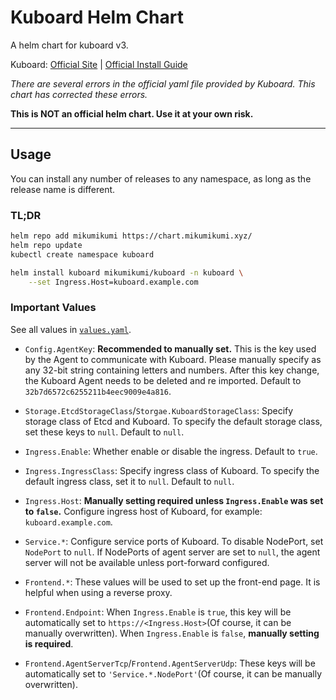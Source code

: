 # Kuboard Helm Chart

A helm chart for kuboard v3.

Kuboard: [Official Site](https://kuboard.cn/) | [Official Install Guide](https://kuboard.cn/install/v3/install-in-k8s.html#%E6%96%B9%E6%B3%95%E4%BA%8C-%E4%BD%BF%E7%94%A8-storageclass-%E6%8F%90%E4%BE%9B%E6%8C%81%E4%B9%85%E5%8C%96)

*There are several errors in the official yaml file provided by Kuboard. This chart has corrected these errors.*

**This is NOT an official helm chart. Use it at your own risk.**

---

## Usage

You can install any number of releases to any namespace, as long as the release name is different.

### TL;DR
```sh
helm repo add mikumikumi https://chart.mikumikumi.xyz/
helm repo update
kubectl create namespace kuboard

helm install kuboard mikumikumi/kuboard -n kuboard \
    --set Ingress.Host=kuboard.example.com
```

### Important Values

See all values in [`values.yaml`](./values.yaml).

- `Config.AgentKey`: **Recommended to manually set.** This is the key used by the Agent to communicate with Kuboard. Please manually specify as any 32-bit string containing letters and numbers. After this key change, the Kuboard Agent needs to be deleted and re imported. Default to `32b7d6572c6255211b4eec9009e4a816`.


- `Storage.EtcdStorageClass`/`Storgae.KuboardStorageClass`: Specify storage class of Etcd and Kuboard. To specify the default storage class, set these keys to `null`. Default to `null`.


- `Ingress.Enable`: Whether enable or disable the ingress. Default to `true`.
- `Ingress.IngressClass`: Specify ingress class of Kuboard. To specify the default ingress class, set it to `null`. Default to `null`.
- `Ingress.Host`: **Manually setting required unless `Ingress.Enable` was set to `false`.** Configure ingress host of Kuboard, for example: `kuboard.example.com`.


- `Service.*`: Configure service ports of Kuboard. To disable NodePort, set `NodePort` to `null`. If NodePorts of agent server are set to `null`, the agent server will not be available unless port-forward configured.


- `Frontend.*`: These values will be used to set up the front-end page. It is helpful when using a reverse proxy.
- `Frontend.Endpoint`: When `Ingress.Enable` is `true`, this key will be automatically set to `https://<Ingress.Host>`(Of course, it can be manually overwritten). When `Ingress.Enable` is `false`, **manually setting is required**.
- `Frontend.AgentServerTcp`/`Frontend.AgentServerUdp`: These keys will be automatically set to `'Service.*.NodePort'`(Of course, it can be manually overwritten).
